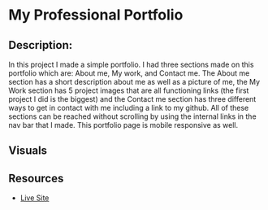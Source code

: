 # My Professional Portfolio
## Description:
In this project I made a simple portfolio. I had three sections made on this portfolio which are: About me, My work, and Contact me. The About me section has a short description about me as well as a picture of me, the My Work section has 5 project images that are all functioning links (the first project I did is the biggest) and the Contact me section has three different ways to get in contact with me including a link to my github. All of these sections can be reached without scrolling by using the internal links in the nav bar that I made. This portfolio page is mobile responsive as well. 
## Visuals


## Resources
- [Live Site]()